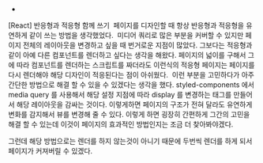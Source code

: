 -

[React] 반응형과 적응형 함께 쓰기
 페이지를 디자인할 때 항상 반응형과 적응형을 유연하게 같이 쓰는 방법을 생각했었다.
 미디어 쿼리로 많은 부분을 커버할 수 있지만 페이지 전체의 레이아웃을 변경하고 싶을 때 번거로운 지점이 많았다.
그보다는 적응형과 같이 아예 다른 컴포넌트를 렌더하고 싶다는 생각을 해왔다.
페이지의 넓이를 구해서 그에 따라 컴포넌트를 렌더하는 스크립트를 짜더라도 이런식의 적응형 페이지는 페이지를 다시 렌더해야 해당 디자인이 적응된다는 점이 아쉬웠다.
 이런 부분을 고민하다가 아주 간단한 방법으로 해결 할 수 있을 수 있겠다는 생각을 했다.
styled-components 에서 media query 를 사용해서 해당 설정 지점에 따라 display 를 변경하는 태그를 만들어서 해당 레이아웃을 감싸는 것이다.
이렇게하면 페이지의 구조가 전혀 달라도 유연하게 변화를 감지해서 뷰를 변경해 줄 수 있다.
이렇게 하면 굉장히 간편하게 그간의 고민을 해결 할 수 있는데 이것이 페이지의 효과적인 방법인지는 조금 더 찾아봐야겠다.

그런데 해당 방법으로는 렌더를 하지 않는것이 아니기 때문에 두번씩 렌더를 하게 되서 페이지가 커져버릴 수 있겠다.
